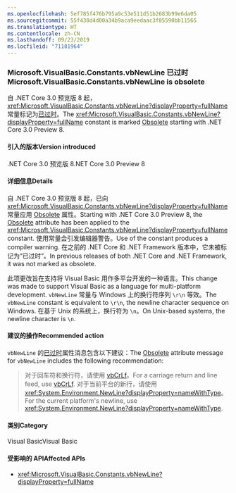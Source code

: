 ```yaml
---
ms.openlocfilehash: 5ef785f476b795a9c53e511d51b2683b99e6da05
ms.sourcegitcommit: 55f438d4d00a34b9aca9eedaac3f85590bb11565
ms.translationtype: HT
ms.contentlocale: zh-CN
ms.lasthandoff: 09/23/2019
ms.locfileid: "71181964"
---
```

### <a name="microsoftvisualbasicconstantsvbnewline-is-obsolete"></a><span data-ttu-id="4d1a5-101">Microsoft.VisualBasic.Constants.vbNewLine 已过时</span><span class="sxs-lookup"><span data-stu-id="4d1a5-101">Microsoft.VisualBasic.Constants.vbNewLine is obsolete</span></span>

<span data-ttu-id="4d1a5-102">自 .NET Core 3.0 预览版 8 起，<xref:Microsoft.VisualBasic.Constants.vbNewLine?displayProperty=fullName> 常量标记为[已过时](xref:System.ObsoleteAttribute)。</span><span class="sxs-lookup"><span data-stu-id="4d1a5-102">The <xref:Microsoft.VisualBasic.Constants.vbNewLine?displayProperty=fullName> constant is marked [Obsolete](xref:System.ObsoleteAttribute) starting with .NET Core 3.0 Preview 8.</span></span>

#### <a name="version-introduced"></a><span data-ttu-id="4d1a5-103">引入的版本</span><span class="sxs-lookup"><span data-stu-id="4d1a5-103">Version introduced</span></span>

<span data-ttu-id="4d1a5-104">.NET Core 3.0 预览版 8</span><span class="sxs-lookup"><span data-stu-id="4d1a5-104">.NET Core 3.0 Preview 8</span></span>

#### <a name="details"></a><span data-ttu-id="4d1a5-105">详细信息</span><span class="sxs-lookup"><span data-stu-id="4d1a5-105">Details</span></span>

<span data-ttu-id="4d1a5-106">自 .NET Core 3.0 预览版 8 起，已向 <xref:Microsoft.VisualBasic.Constants.vbNewLine?displayProperty=fullName> 常量应用 [Obsolete](xref:System.ObsoleteAttribute) 属性。</span><span class="sxs-lookup"><span data-stu-id="4d1a5-106">Starting with .NET Core 3.0 Preview 8, the [Obsolete](xref:System.ObsoleteAttribute) attribute has been applied to the <xref:Microsoft.VisualBasic.Constants.vbNewLine?displayProperty=fullName> constant.</span></span> <span data-ttu-id="4d1a5-107">使用常量会引发编辑器警告。</span><span class="sxs-lookup"><span data-stu-id="4d1a5-107">Use of the constant produces a compiler warning.</span></span> <span data-ttu-id="4d1a5-108">在之前的 .NET Core 和 .NET Framework 版本中，它未被标记为“已过时”。</span><span class="sxs-lookup"><span data-stu-id="4d1a5-108">In previous releases of both .NET Core and .NET Framework, it was not marked as obsolete.</span></span>

<span data-ttu-id="4d1a5-109">此项更改旨在支持将 Visual Basic 用作多平台开发的一种语言。</span><span class="sxs-lookup"><span data-stu-id="4d1a5-109">This change was made to support Visual Basic as a language for multi-platform development.</span></span> <span data-ttu-id="4d1a5-110">`vbNewLine` 常量与 Windows 上的换行符序列 `\r\n` 等效。</span><span class="sxs-lookup"><span data-stu-id="4d1a5-110">The `vbNewLine` constant is equivalent to `\r\n`, the newline character sequence on Windows.</span></span> <span data-ttu-id="4d1a5-111">在基于 Unix 的系统上，换行符为 `\n`。</span><span class="sxs-lookup"><span data-stu-id="4d1a5-111">On Unix-based systems, the newline character is `\n`.</span></span>
 
#### <a name="recommended-action"></a><span data-ttu-id="4d1a5-112">建议的操作</span><span class="sxs-lookup"><span data-stu-id="4d1a5-112">Recommended action</span></span>

<span data-ttu-id="4d1a5-113">`vbNewLine` 的[已过时](xref:System.ObsoleteAttribute)属性消息包含以下建议：</span><span class="sxs-lookup"><span data-stu-id="4d1a5-113">The [Obsolete](xref:System.ObsoleteAttribute) attribute message for `vbNewLine` includes the following recommendation:</span></span>

> <span data-ttu-id="4d1a5-114">对于回车符和换行符，请使用 [vbCrLf](xref:Microsoft.VisualBasic.Constants.vbCrLf)。</span><span class="sxs-lookup"><span data-stu-id="4d1a5-114">For a carriage return and line feed, use [vbCrLf](xref:Microsoft.VisualBasic.Constants.vbCrLf).</span></span> <span data-ttu-id="4d1a5-115">对于当前平台的新行，请使用 <xref:System.Environment.NewLine?displayProperty=nameWithType>。</span><span class="sxs-lookup"><span data-stu-id="4d1a5-115">For the current platform's newline, use <xref:System.Environment.NewLine?displayProperty=nameWithType>.</span></span>

#### <a name="category"></a><span data-ttu-id="4d1a5-116">类别</span><span class="sxs-lookup"><span data-stu-id="4d1a5-116">Category</span></span>

<span data-ttu-id="4d1a5-117">Visual Basic</span><span class="sxs-lookup"><span data-stu-id="4d1a5-117">Visual Basic</span></span>

#### <a name="affected-apis"></a><span data-ttu-id="4d1a5-118">受影响的 API</span><span class="sxs-lookup"><span data-stu-id="4d1a5-118">Affected APIs</span></span>

- <xref:Microsoft.VisualBasic.Constants.vbNewLine?displayProperty=fullName>

<!--

### Affected APIs

- `F:Microsoft.VisualBasic.Constants.vbNewLine`

-- >

